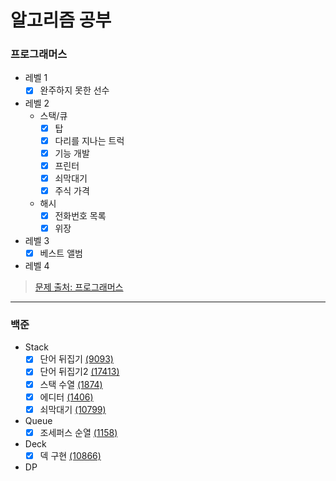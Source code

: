 # 알고리즘 공부

### 프로그래머스 
- 레벨 1
    - [x] 완주하지 못한 선수
- 레벨 2
    - 스택/큐
        - [x] 탑
        - [x] 다리를 지나는 트럭
        - [x] 기능 개발
        - [x] 프린터
        - [x] 쇠막대기
        - [x] 주식 가격
    - 해시
        - [x] 전화번호 목록
        - [x] 위장
- 레벨 3
    - [x] 베스트 앨범
- 레벨 4

> [문제 출처: 프로그래머스](https://programmers.co.kr/learn/challenges)
---
### 백준
- Stack
    - [x] 단어 뒤집기 [(9093)](https://www.acmicpc.net/problem/9093)
    - [x] 단어 뒤집기2 [(17413)](https://www.acmicpc.net/problem/17413)
    - [x] 스택 수열 [(1874)](https://www.acmicpc.net/problem/1874)
    - [x] 에디터 [(1406)](https://www.acmicpc.net/problem/1406)
    - [x] 쇠막대기 [(10799)](https://www.acmicpc.net/problem/10799)

- Queue
    - [x] 조세퍼스 순열 [(1158)](https://www.acmicpc.net/problem/1158)

- Deck
    - [x] 덱 구현 [(10866)](https://www.acmicpc.net/problem/10866)

- DP
    
